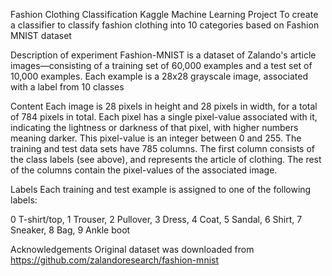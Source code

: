 Fashion Clothing Classification
Kaggle Machine Learning Project
To create a classifier to classify fashion clothing into 10 categories based on Fashion MNIST dataset

Description of experiment
Fashion-MNIST is a dataset of Zalando's article images—consisting of a training set of 60,000 examples and a test set of 10,000 examples. Each example is a 28x28 grayscale image, associated with a label from 10 classes

Content
Each image is 28 pixels in height and 28 pixels in width, for a total of 784 pixels in total. Each pixel has a single pixel-value associated with it, indicating the lightness or darkness of that pixel, with higher numbers meaning darker. This pixel-value is an integer between 0 and 255. The training and test data sets have 785 columns. The first column consists of the class labels (see above), and represents the article of clothing. The rest of the columns contain the pixel-values of the associated image.

Labels
Each training and test example is assigned to one of the following labels:

0 T-shirt/top,
1 Trouser,
2 Pullover,
3 Dress,
4 Coat,
5 Sandal,
6 Shirt,
7 Sneaker,
8 Bag,
9 Ankle boot

Acknowledgements
Original dataset was downloaded from https://github.com/zalandoresearch/fashion-mnist
